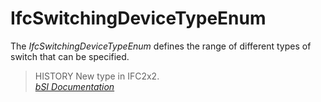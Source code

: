 IfcSwitchingDeviceTypeEnum
==========================
The _IfcSwitchingDeviceTypeEnum_ defines the range of different types of
switch that can be specified.  
  
> HISTORY  New type in IFC2x2.  
[ _bSI
Documentation_](https://standards.buildingsmart.org/IFC/DEV/IFC4_2/FINAL/HTML/schema/ifcelectricaldomain/lexical/ifcswitchingdevicetypeenum.htm)


